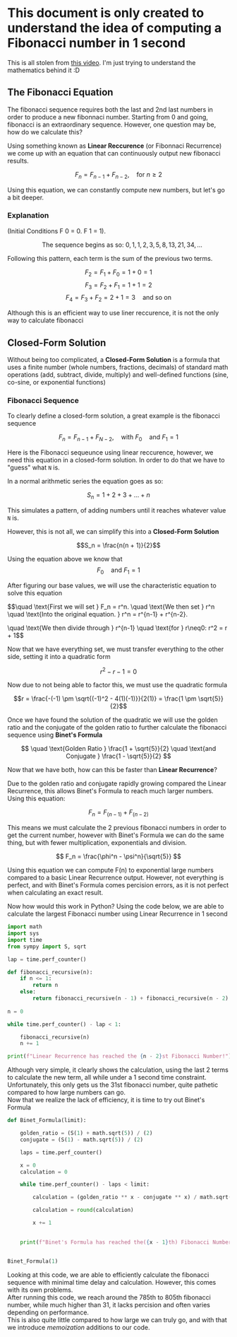 # This document is only created to understand the idea of computing a Fibonacci number in 1 second

This is all stolen from [this video](https://www.youtube.com/watch?v=KzT9I1d-LlQ). I'm just trying to understand the mathematics behind it :D

## The Fibonacci Equation

The fibonacci sequence requires both the last and 2nd last numbers in order to produce a new fibonnaci number. Starting from 0 and going, fibonacci is an extraordinary sequence. However, one question may be, how do we calculate this?

Using something known as **Linear Reccurence** (or Fibonnaci Recurrence) we come up with an equation that can continuously output new fibonacci results.

$$
F_n = F_{n-1} + F_{n-2}, \quad \text{for } n \geq 2
$$

 Using this equation, we can constantly compute new numbers, but let's go a bit deeper.

### Explanation

(Initial Conditions F 0 = 0. F 1 = 1).

$$
\quad \text{The sequence begins as so: } 0,1,1,2,3,5,8,13,21,34,...
$$

Following this pattern, each term is the sum of the previous two terms.

$$
F_2 = F_1 + F_0 = 1 + 0 = 1
$$
$$
F_3 = F_2 + F_1 = 1 + 1 = 2
$$
$$
F_4 = F_3 + F_2 = 2 + 1 = 3 \quad \text{and so on }
$$

Although this is an efficient way to use liner reccurence, it is not the only way to calculate fibonacci

## Closed-Form Solution

Without being too complicated, a **Closed-Form Solution** is a formula that uses a finite number (whole numbers, fractions, decimals) of standard math operations (add, subtract, divide, multiply) and well-defined functions (sine, co-sine, or exponential functions)

### Fibonacci Sequence

To clearly define a closed-form solution, a great example is the fibonacci sequence

$$
F_n = F_{n-1} + F_{N-2}, \quad \text{with } F_0 \quad \text{and } F_1 = 1
$$

Here is the Fibonacci sequeunce using linear reccurence, however, we need this equation in a closed-form solution. In order to do that we have to "guess" what `N` is.

In a normal arithmetic series the equation goes as so:

$$S_n = 1 + 2 + 3 + ... + n$$

This simulates a pattern, of adding numbers until it reaches whatever value `N` is.

However, this is not all, we can simplify this into a **Closed-Form Solution**

$$S_n = \frac{n(n + 1)}{2}$$


Using the equation above we know that $$F_0 \quad \text{and } F_1 = 1$$

After figuring our base values, we will use the characteristic equation to solve this equation

$$\quad \text{First we will set } F_n = r^n. \quad \text{We then set } r^n \quad \text{Into the original equation. } r^n = r^{n-1} + r^{n-2}.

\quad \text{We then divide through } r^{n-1} \quad \text{for } r\neq0: r^2 = r + 1$$

Now that we have everything set, we must transfer everything to the other side, setting it into a quadratic form

$$r^2 - r -1 = 0$$

Now due to not being able to factor this, we must use the quadratic formula

$$r = \frac{-(-1) \pm \sqrt{(-1)^2 - 4(1)(-1)}}{2(1)} = \frac{1 \pm \sqrt{5}}{2}$$

Once we have found the solution of the quadratic we will use the golden ratio and the conjugate of the golden ratio to further calculate the fibonacci sequence using **Binet's Formula**

$$
\quad \text{Golden Ratio } \frac{1 + \sqrt{5}}{2}
\quad \text{and Conjugate } \frac{1 - \sqrt{5}}{2}
$$

Now that we have both, how can this be faster than **Linear Recurrence**?

Due to the golden ratio and conjugate rapidly growing compared the Linear Recurrence, this allows Binet's Formula to reach much larger numbers.  
Using this equation:

$$ F_n = F_(n-1) + F_(n-2)$$

This means we must calculate the 2 previous fibonacci numbers in order to get the current number, however with Binet's Formula we can do the same thing, but with fewer multiplication, exponentials and division.

$$ F_n = \frac{\phi^n - \psi^n}{\sqrt{5}} $$

Using this equation we can compute F(n) to exponential large numbers compared to a basic Linear Recurrence output. However, not everything is perfect, and with Binet's Formula comes percision errors, as it is not perfect when calculating an exact result.

Now how would this work in Python? Using the code below, we are able to calculate the largest Fibonacci number using Linear Recurrence in 1 second

```python
import math
import sys
import time
from sympy import S, sqrt

lap = time.perf_counter()

def fibonacci_recursive(n):
    if n <= 1:
        return n
    else:
        return fibonacci_recursive(n - 1) + fibonacci_recursive(n - 2)
    
n = 0

while time.perf_counter() - lap < 1:

    fibonacci_recursive(n)
    n += 1

print(f"Linear Recurrence has reached the {n - 2}st Fibonacci Number!")
```

Although very simple, it clearly shows the calculation, using the last 2 terms to calculate the new term, all while under a 1 second time constraint.  
Unfortunately, this only gets us the 31st fibonacci number, quite pathetic compared to how large numbers can go.  
Now that we realize the lack of efficiency, it is time to try out Binet's Formula

```python
def Binet_Formula(limit):

    golden_ratio = (S(1) + math.sqrt(5)) / (2)
    conjugate = (S(1) - math.sqrt(5)) / (2)

    laps = time.perf_counter()

    x = 0
    calculation = 0

    while time.perf_counter() - laps < limit:

        calculation = (golden_ratio ** x - conjugate ** x) / math.sqrt(5)

        calculation = round(calculation)

        x += 1

    
    print(f"Binet's Formula has reached the({x - 1}th) Fibonacci Number!")


Binet_Formula(1)
```

Looking at this code, we are able to efficiently calculate the fibonacci sequence with minimal time delay and calculation. However, this comes with its own problems.  
After running this code, we reach around the 785th to 805th fibonacci number, while much higher than 31, it lacks percision and often varies depending on performance.  
This is also quite little compared to how large we can truly go, and with that we introduce *memoization* additions to our code.
